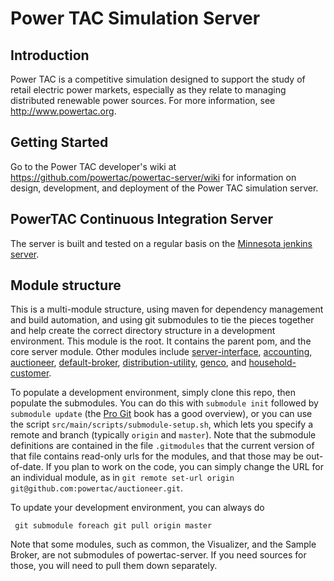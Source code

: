 # Power TAC Simulation Server

## Introduction

Power TAC is a competitive simulation designed to support the study of retail electric power markets, especially as they relate to managing distributed renewable power sources. For more information, see http://www.powertac.org.

## Getting Started 



Go to the Power TAC developer's wiki at
https://github.com/powertac/powertac-server/wiki for information on design, development, and deployment of the Power TAC simulation server.

## PowerTAC Continuous Integration Server

The server is built and tested on a regular basis on the [Minnesota jenkins server](http://tac04.cs.umn.edu:8080/).

## Module structure

This is a multi-module structure, using maven for dependency management and build automation, and using git submodules to tie the pieces together and help create the correct directory structure in a development environment. This module is the root. It contains the parent pom, and the core server module. Other modules include [server-interface](https://github.com/powertac/server-interface), [accounting](https://github.com/powertac/accounting), [auctioneer](https://github.com/powertac/auctioneer), [default-broker](https://github.com/powertac/default-broker), [distribution-utility](https://github.com/powertac/distribution-utility), [genco](https://github.com/powertac/genco), and [household-customer](https://github.com/powertac/household-customer).

To populate a development environment, simply clone this repo, then populate the submodules. You can do this with `submodule init` followed by `submodule update` (the [Pro Git](http://progit.org/book/ch6-6.html) book has a good overview), or you can use the script `src/main/scripts/submodule-setup.sh`, which lets you specify a remote and branch (typically `origin` and `master`). Note that the submodule definitions are contained in the file `.gitmodules` that the current version of that file contains read-only urls for the modules, and that those may be out-of-date. If you plan to work on the code, you can simply change the URL for an individual module, as in `git remote set-url origin git@github.com:powertac/auctioneer.git`.

To update your development environment, you can always do

` git submodule foreach git pull origin master`

Note that some modules, such as common, the Visualizer, and the Sample Broker, are not submodules of powertac-server. If you need sources for those, you will need to pull them down separately.
